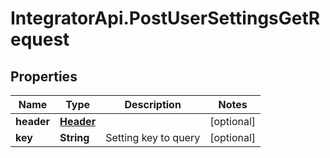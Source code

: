 # IntegratorApi.PostUserSettingsGetRequest

## Properties

Name | Type | Description | Notes
------------ | ------------- | ------------- | -------------
**header** | [**Header**](Header.md) |  | [optional] 
**key** | **String** | Setting key to query | [optional] 



